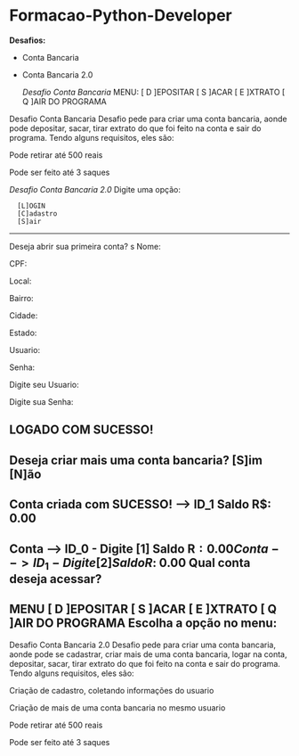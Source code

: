 # Formacao-Python-Developer
**Desafios:**
- Conta Bancaria
- Conta Bancaria 2.0

  *Desafio Conta Bancaria*
      MENU:
      [ D ]EPOSITAR
      [ S ]ACAR
      [ E ]XTRATO
      [ Q ]AIR DO PROGRAMA

Desafio Conta Bancaria
Desafio pede para criar uma conta bancaria, aonde pode depositar, sacar, tirar extrato do que foi feito na conta e sair do programa.
Tendo alguns requisitos, eles são:

  Pode retirar até 500 reais
  
  Pode ser feito até 3 saques

*Desafio Conta Bancaria 2.0*
      Digite uma opção:

      [L]OGIN
      [C]adastro
      [S]air

------------------------------------------------------
Deseja abrir sua primeira conta?
s
  Nome:

  CPF:

  Local:

  Bairro:

  Cidade:

  Estado:

  Usuario:

  Senha:

Digite seu Usuario:

Digite sua Senha:

LOGADO COM SUCESSO!
------------------------------------------------------
Deseja criar mais uma conta bancaria?
        [S]im
        [N]ão
------------------------------------------------------
Conta criada com SUCESSO! --> ID_1
Saldo
R$: 0.00
------------------------------------------------------
Conta --> ID_0 - Digite [1]
Saldo
R$: 0.00
Conta --> ID_1 - Digite [2]
Saldo
R$: 0.00
Qual conta deseja acessar?
------------------------------------------------------
MENU
            [ D ]EPOSITAR
            [ S ]ACAR
            [ E ]XTRATO
            [ Q ]AIR DO PROGRAMA
Escolha a opção no menu:
------------------------------------------------------

Desafio Conta Bancaria 2.0
Desafio pede para criar uma conta bancaria, aonde pode se cadastrar, criar mais de uma conta bancaria, logar na conta, depositar, sacar, tirar extrato do que foi feito na conta e sair do programa.
Tendo alguns requisitos, eles são:

  Criação de cadastro, coletando informações do usuario

  Criação de mais de uma conta bancaria no mesmo usuario
  
  Pode retirar até 500 reais
  
  Pode ser feito até 3 saques

  

